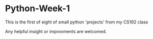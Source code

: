 # Python-Week-1
This is the first of eight of small python 'projects' from my CS192 class

Any helpful insight or improvments are welcomed.
